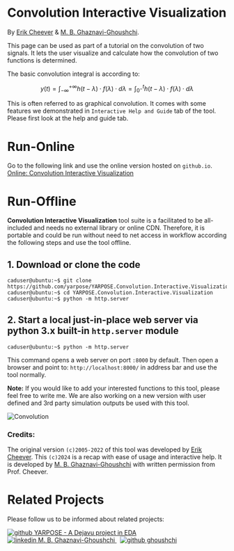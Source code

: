 # Convolution Interactive Visualization

By [Erik Cheever](http://www.swarthmore.edu/NatSci/echeeve1) & [M. B. Ghaznavi-Ghoushchi](https://github.com/ghoushchi).

This page can be used as part of a tutorial on the convolution of two signals. It lets the user visualize and calculate how the convolution of two functions is determined.

The basic convolution integral is according to:

$$ y(t)=\int_{-\infty}^{+\infty}{h(t-\lambda)\cdot f(\lambda)\cdot d\lambda}=\int_{0^-}^t{h(t-\lambda)\cdot f(\lambda)\cdot d\lambda} $$

 This is often referred to as graphical convolution. It comes with some features we demonstrated in `Interactive Help and Guide` tab of the tool. Please first look at the help and guide tab.

# Run-Online
Go to the following link and use the online version hosted on `github.io`.
[Online: Convolution Interactive Visualization](https://ghoushchi.github.io/ICS-HPC/EDA/YARPOSE.Convolution.Interactive.Visualization)


# Run-Offline
**Convolution Interactive Visualization** tool suite is a facilitated to be all-included and needs no external library or online CDN. Therefore, it is portable and could be run without need to net access in workflow according the following steps and use the tool offline.

## 1. Download or clone the code
```console
caduser@ubuntu:~$ git clone https://github.com/yarpose/YARPOSE.Convolution.Interactive.Visualization
caduser@ubuntu:~$ cd YARPOSE.Convolution.Interactive.Visualization
caduser@ubuntu:~$ python -m http.server
```


## 2. Start a local just-in-place web server via python 3.x built-in ```http.server``` module

```console
caduser@ubuntu:~$ python -m http.server
```
This command opens a web server on port `:8000` by default. Then open a browser and point to:
```http://localhost:8000/``` in address bar and use the tool normally.

**Note:** If you would like to add your interested functions to this tool, please feel free to write me. We are also working on a new version with user defined and 3rd party simulation outputs be used with this tool.  


![Convolution](media/convolution.gif)

### Credits:
The original version `(c)2005-2022` of this tool was developed by [Erik Cheever](http://www.swarthmore.edu/NatSci/echeeve1). This `(c)2024` is a recap with ease of usage and interactive help. It is developed by [M. B. Ghaznavi-Ghoushchi](https://www.linkedin.com/in/ghaznavi-ghoushchi) with written permission from Prof. Cheever.

# Related Projects
Please follow us to be informed about related projects:

<p>
<a href="https://github.com/yarpose" rel="nofollow noreferrer">
    <img src="media/GH.png" alt="github"> YARPOSE - A Dejavu project in EDA
  </a><br>
  <a href="https://www.linkedin.com/in/ghaznavi-ghoushchi" rel="nofollow noreferrer">
    <img src="media/LI.png" alt="linkedin"> M. B. Ghaznavi-Ghoushchi
  </a> &nbsp; 
  <a href="https://github.com/ghoushchi" rel="nofollow noreferrer">
    <img src="media/GH.png" alt="github"> ghoushchi
  </a>
</p>
